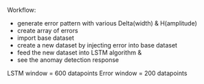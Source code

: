 Workflow:

* generate error pattern with various Delta(width) & H(amplitude)
* create array of errors
* import base dataset
* create a new dataset by injecting error into base dataset
* feed the new dataset into LSTM algorithm & 
* see the anomay detection response

LSTM window = 600 datapoints
Error window = 200 datapoints